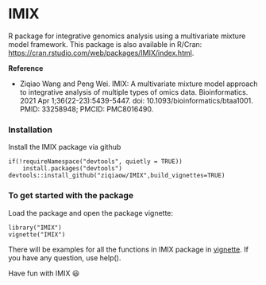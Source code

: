 # IMIX
R package for integrative genomics analysis using a multivariate mixture model framework. This package is also available in R/Cran: https://cran.rstudio.com/web/packages/IMIX/index.html.

**Reference**

* Ziqiao Wang and Peng Wei. IMIX: A multivariate mixture model approach to integrative analysis of multiple types of omics data. Bioinformatics. 2021 Apr 1;36(22-23):5439-5447. doi: 10.1093/bioinformatics/btaa1001. PMID: 33258948; PMCID: PMC8016490.

### Installation
Install the IMIX package via github
```
if(!requireNamespace("devtools", quietly = TRUE))
    install.packages("devtools")
devtools::install_github("ziqiaow/IMIX",build_vignettes=TRUE) 
```

### To get started with the package
Load the package and open the package vignette:
```
library("IMIX")
vignette("IMIX")
```
There will be examples for all the functions in IMIX package in [vignette](vignettes/IMIX.pdf). If you have any question, use help().

Have fun with IMIX :smiley:


